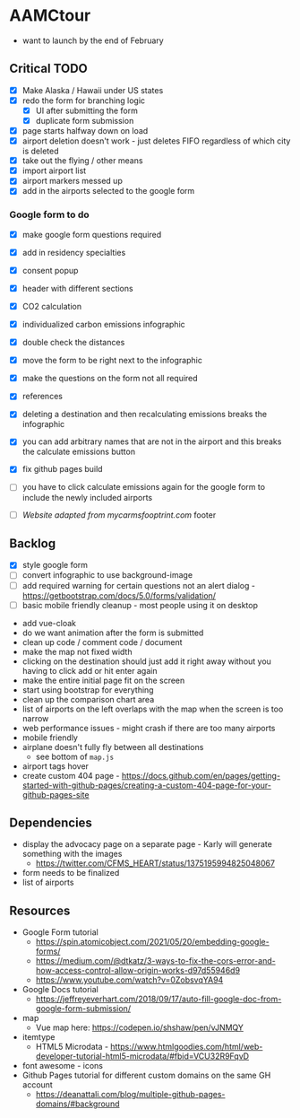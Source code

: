 # AAMCtour

- want to launch by the end of February

## Critical TODO
- [x] Make Alaska / Hawaii under US states
- [x] redo the form for branching logic
  - [x] UI after submitting the form
  - [x] duplicate form submission
- [x] page starts halfway down on load
- [x] airport deletion doesn't work - just deletes FIFO regardless of which city is deleted
- [x] take out the flying / other means
- [x] import airport list
- [x] airport markers messed up
- [x] add in the airports selected to the google form

### Google form to do
- [x] make google form questions required
- [x] add in residency specialties

- [x] consent popup
- [x] header with different sections
- [x] CO2 calculation
- [x] individualized carbon emissions infographic
- [x] double check the distances
- [x] move the form to be right next to the infographic
- [x] make the questions on the form not all required
- [x] references
- [x] deleting a destination and then recalculating emissions breaks the infographic
- [x] you can add arbitrary names that are not in the airport and this breaks the calculate emissions button
- [x] fix github pages build
- [ ] you have to click calculate emissions again for the google form to include the newly included airports
- [ ] *Website adapted from mycarmsfooptrint.com* footer

## Backlog
- [x] style google form
- [ ] convert infographic to use background-image
- [ ] add required warning for certain questions not an alert dialog - https://getbootstrap.com/docs/5.0/forms/validation/
- [ ] basic mobile friendly cleanup - most people using it on desktop
- add vue-cloak
- do we want animation after the form is submitted
- clean up code / comment code / document
- make the map not fixed width
- clicking on the destination should just add it right away without you having to click add or hit enter again
- make the entire initial page fit on the screen
- start using bootstrap for everything
- clean up the comparison chart area
- list of airports on the left overlaps with the map when the screen is too narrow
- web performance issues - might crash if there are too many airports
- mobile friendly
- airplane doesn't fully fly between all destinations
  - see bottom of `map.js`
- airport tags hover
- create custom 404 page - https://docs.github.com/en/pages/getting-started-with-github-pages/creating-a-custom-404-page-for-your-github-pages-site

## Dependencies
- display the advocacy page on a separate page - Karly will generate something with the images
  - https://twitter.com/CFMS_HEART/status/1375195994825048067
- form needs to be finalized
- list of airports

## Resources
- Google Form tutorial
  - https://spin.atomicobject.com/2021/05/20/embedding-google-forms/
  - https://medium.com/@dtkatz/3-ways-to-fix-the-cors-error-and-how-access-control-allow-origin-works-d97d55946d9
  - https://www.youtube.com/watch?v=0ZobsvqYA94
- Google Docs tutorial
  - https://jeffreyeverhart.com/2018/09/17/auto-fill-google-doc-from-google-form-submission/
- map
    - Vue map here: https://codepen.io/shshaw/pen/vJNMQY
- itemtype
    - HTML5 Microdata - https://www.htmlgoodies.com/html/web-developer-tutorial-html5-microdata/#fbid=VCU32R9FqvD
- font awesome - icons
- Github Pages tutorial for different custom domains on the same GH account
  - https://deanattali.com/blog/multiple-github-pages-domains/#background
